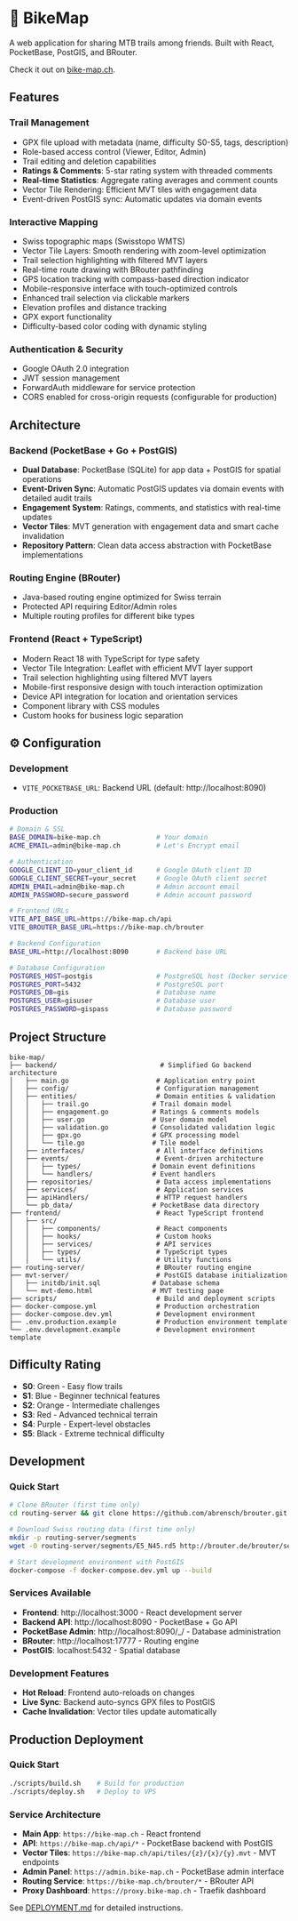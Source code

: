 # 🤘 BikeMap

A web application for sharing MTB trails among friends. Built with React, PocketBase, PostGIS, and BRouter.

Check it out on [bike-map.ch](https://bike-map.ch).

## Features

### **Trail Management**
- GPX file upload with metadata (name, difficulty S0-S5, tags, description)
- Role-based access control (Viewer, Editor, Admin)
- Trail editing and deletion capabilities
- **Ratings & Comments**: 5-star rating system with threaded comments
- **Real-time Statistics**: Aggregate rating averages and comment counts
- Vector Tile Rendering: Efficient MVT tiles with engagement data
- Event-driven PostGIS sync: Automatic updates via domain events

### **Interactive Mapping**
- Swiss topographic maps (Swisstopo WMTS)
- Vector Tile Layers: Smooth rendering with zoom-level optimization
- Trail selection highlighting with filtered MVT layers
- Real-time route drawing with BRouter pathfinding
- GPS location tracking with compass-based direction indicator
- Mobile-responsive interface with touch-optimized controls
- Enhanced trail selection via clickable markers
- Elevation profiles and distance tracking
- GPX export functionality
- Difficulty-based color coding with dynamic styling

### **Authentication & Security**
- Google OAuth 2.0 integration
- JWT session management
- ForwardAuth middleware for service protection
- CORS enabled for cross-origin requests (configurable for production)

## Architecture

### **Backend (PocketBase + Go + PostGIS)**
- **Dual Database**: PocketBase (SQLite) for app data + PostGIS for spatial operations
- **Event-Driven Sync**: Automatic PostGIS updates via domain events with detailed audit trails
- **Engagement System**: Ratings, comments, and statistics with real-time updates
- **Vector Tiles**: MVT generation with engagement data and smart cache invalidation
- **Repository Pattern**: Clean data access abstraction with PocketBase implementations

### **Routing Engine (BRouter)**
- Java-based routing engine optimized for Swiss terrain
- Protected API requiring Editor/Admin roles
- Multiple routing profiles for different bike types

### **Frontend (React + TypeScript)**
- Modern React 18 with TypeScript for type safety
- Vector Tile Integration: Leaflet with efficient MVT layer support
- Trail selection highlighting using filtered MVT layers
- Mobile-first responsive design with touch interaction optimization
- Device API integration for location and orientation services
- Component library with CSS modules
- Custom hooks for business logic separation

## ⚙️ Configuration

### **Development**
- `VITE_POCKETBASE_URL`: Backend URL (default: http://localhost:8090)

### **Production**
```bash
# Domain & SSL
BASE_DOMAIN=bike-map.ch              # Your domain
ACME_EMAIL=admin@bike-map.ch         # Let's Encrypt email

# Authentication
GOOGLE_CLIENT_ID=your_client_id      # Google OAuth client ID
GOOGLE_CLIENT_SECRET=your_secret     # Google OAuth client secret
ADMIN_EMAIL=admin@bike-map.ch        # Admin account email
ADMIN_PASSWORD=secure_password       # Admin account password

# Frontend URLs
VITE_API_BASE_URL=https://bike-map.ch/api
VITE_BROUTER_BASE_URL=https://bike-map.ch/brouter

# Backend Configuration
BASE_URL=http://localhost:8090       # Backend base URL

# Database Configuration
POSTGRES_HOST=postgis                # PostgreSQL host (Docker service name)
POSTGRES_PORT=5432                   # PostgreSQL port
POSTGRES_DB=gis                      # Database name
POSTGRES_USER=gisuser                # Database user
POSTGRES_PASSWORD=gispass            # Database password
```

## Project Structure

```
bike-map/
├── backend/                          # Simplified Go backend architecture
│   ├── main.go                      # Application entry point
│   ├── config/                      # Configuration management
│   ├── entities/                    # Domain entities & validation
│   │   ├── trail.go                # Trail domain model
│   │   ├── engagement.go           # Ratings & comments models
│   │   ├── user.go                 # User domain model
│   │   ├── validation.go           # Consolidated validation logic
│   │   ├── gpx.go                  # GPX processing model
│   │   └── tile.go                 # Tile model
│   ├── interfaces/                  # All interface definitions
│   ├── events/                      # Event-driven architecture
│   │   ├── types/                  # Domain event definitions
│   │   └── handlers/               # Event handlers
│   ├── repositories/                # Data access implementations
│   ├── services/                    # Application services
│   ├── apiHandlers/                 # HTTP request handlers
│   └── pb_data/                    # PocketBase data directory
├── frontend/                        # React TypeScript frontend
│   ├── src/
│   │   ├── components/              # React components
│   │   ├── hooks/                   # Custom hooks
│   │   ├── services/                # API services
│   │   ├── types/                   # TypeScript types
│   │   └── utils/                   # Utility functions
├── routing-server/                  # BRouter routing engine
├── mvt-server/                      # PostGIS database initialization
│   ├── initdb/init.sql             # Database schema
│   └── mvt-demo.html               # MVT testing page
├── scripts/                         # Build and deployment scripts
├── docker-compose.yml               # Production orchestration
├── docker-compose.dev.yml           # Development environment
├── .env.production.example          # Production environment template
└── .env.development.example         # Development environment template
```

## Difficulty Rating
- **S0**: Green - Easy flow trails
- **S1**: Blue - Beginner technical features  
- **S2**: Orange - Intermediate challenges
- **S3**: Red - Advanced technical terrain
- **S4**: Purple - Expert-level obstacles
- **S5**: Black - Extreme technical difficulty

## Development

### **Quick Start**
```bash
# Clone BRouter (first time only)
cd routing-server && git clone https://github.com/abrensch/brouter.git && cd ..

# Download Swiss routing data (first time only)
mkdir -p routing-server/segments
wget -O routing-server/segments/E5_N45.rd5 http://brouter.de/brouter/segments4/E5_N45.rd5

# Start development environment with PostGIS
docker-compose -f docker-compose.dev.yml up --build
```

### **Services Available**
- **Frontend**: http://localhost:3000 - React development server
- **Backend API**: http://localhost:8090 - PocketBase + Go API
- **PocketBase Admin**: http://localhost:8090/_/ - Database administration
- **BRouter**: http://localhost:17777 - Routing engine
- **PostGIS**: localhost:5432 - Spatial database

### **Development Features**
- **Hot Reload**: Frontend auto-reloads on changes
- **Live Sync**: Backend auto-syncs GPX files to PostGIS
- **Cache Invalidation**: Vector tiles update automatically

## Production Deployment

### **Quick Start**
```bash
./scripts/build.sh    # Build for production
./scripts/deploy.sh   # Deploy to VPS
```

### **Service Architecture**
- **Main App**: `https://bike-map.ch` - React frontend
- **API**: `https://bike-map.ch/api/*` - PocketBase backend with PostGIS
- **Vector Tiles**: `https://bike-map.ch/api/tiles/{z}/{x}/{y}.mvt` - MVT endpoints
- **Admin Panel**: `https://admin.bike-map.ch` - PocketBase admin interface  
- **Routing Service**: `https://bike-map.ch/brouter/*` - BRouter API
- **Proxy Dashboard**: `https://proxy.bike-map.ch` - Traefik dashboard


See [DEPLOYMENT.md](DEPLOYMENT.md) for detailed instructions.
